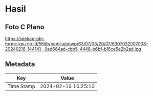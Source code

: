 # Hasil

## Foto C Plano

https://sirekap-obj-formc.kpu.go.id/56db/pemilu/ppwp/63/07/03/20/07/6307032007008-20240216-144141--0ad664ad-cbb5-4448-b6bf-b16ce5e2b2ad.jpg


## Metadata

| Key        | Value               |
| ---------- | ------------------- |
| Time Stamp | 2024-02-16 16:25:10 |



